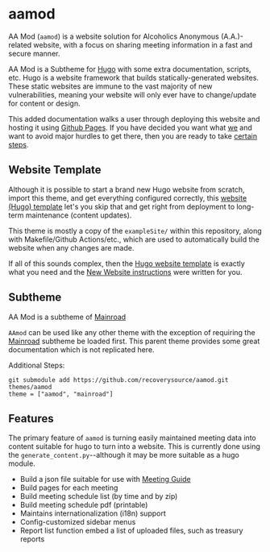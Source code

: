 aamod
=====

AA Mod (``aamod``) is a website solution for Alcoholics Anonymous (A.A.)-related
website, with a focus on sharing meeting information in a fast and secure manner.

AA Mod is a Subtheme for [Hugo](https://gohugo.io/) with some extra documentation,
scripts, etc. Hugo is a website framework that builds statically-generated websites.
These static websites are immune to the vast majority of new vulnerabilities,
meaning your website will only ever have to change/update for content or design.

This added documentation walks a user through deploying this website and hosting
it using [Github Pages](https://pages.github.com/). If you have decided you want
what [we](https://area63aa.org/) and want to avoid major hurdles to get there,
then you are ready to take [certain steps](https://github.com/recoverysource/aamod/wiki/New-Website).

Website Template
----------------

Although it is possible to start a brand new Hugo website from scratch, import
this theme, and get everything configured correctly, this
[website (Hugo) template](https://github.com/recoverysource/hugo-template) let's you
skip that and get right from deployment to long-term maintenance (content updates).

This theme is mostly a copy of the ``exampleSite/`` within this repository, along
with Makefile/Github Actions/etc., which are used to automatically build the
website when any changes are made.

If all of this sounds complex, then the [Hugo website template](https://github.com/recoverysource/hugo-template)
is exactly what you need and the [New Website instructions](https://github.com/recoverysource/aamod/wiki/New-Website)
were written for you.

Subtheme
--------

AA Mod is a subtheme of [Mainroad](https://themes.gohugo.io/themes/mainroad/)

``AAmod`` can be used like any other theme with the exception of requiring the
[Mainroad](https://themes.gohugo.io/themes/mainroad/) subtheme be loaded first.
This parent theme provides some great documentation which is not replicated here.

Additional Steps:

```
git submodule add https://github.com/recoverysource/aamod.git themes/aamod
theme = ["aamod", "mainroad"]
```

Features
--------

The primary feature of ``aamod`` is turning easily maintained meeting data
into content suitable for hugo to turn into a website. This is currently done
using the ``generate_content.py``--although it may be more suitable as a hugo
module.

- Build a json file suitable for use with [Meeting Guide](https://www.aa.org/meeting-guide-app)
- Build pages for each meeting
- Build meeting schedule list (by time and by zip)
- Build meeting schedule pdf (printable)
- Maintains internationalization (i18n) support
- Config-customized sidebar menus
- Report list function embed a list of uploaded files, such as treasury reports

